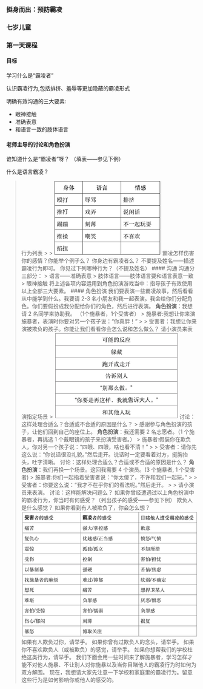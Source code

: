 ### 挺身而出：预防霸凌 

### 七岁儿童 

### 第一天课程 

#### 目标

学习什么是“霸凌者”

认识霸凌行为,包括排挤、羞辱等更加隐蔽的霸凌形式 

明确有效沟通的三大要素:

* 眼神接触
* 准确表意
* 和语言一致的肢体语言

#### 老师主导的讨论和角色扮演

谁知道什么是“霸凌者”呀？ （填表——参见下例）

什么是语言霸凌？ 


 > 行为列表 > > ![](/assets/QQ20160724-0.png) 霸凌怎样伤害你的感情？你能举个例子么？ 你身边有霸凌者么？ 不要提及姓名——描述霸凌行为即可。 你见过下列哪种行为？（不提及姓名） #### 沟通 沟通分三部分： > 语言——准确表意 > 肢体语言——肢体语言要和语言表意一致 > 眼神接触 将上述各项内容运用到角色扮演游戏当中：指导孩子有效使用以上全部三大要素。 #### 角色扮演 我们要表演一些霸凌故事，然后看看从中能学到什么。我要请 2-3 名小朋友和我一起表演。我会给你们分配角色。你们要假扮成我分配给你们的角色，然后进行表演。 **角色扮演**：我想请 2 名同学来协助我。 （1个施暴者，1个受害者） > 施暴者:我想让你来演施暴者，表演时你要对另一个孩子说：“你真胖！” > > 受害者：我想让你来演被欺负的孩子。你能让我们看看你会怎么说和怎么做么？ 请小演员来表演指定场景 > ![](/assets/QQ20160724-1.png) 讨论：这样处理合适么？合适或不合适的原因是什么？ > 感谢参与角色扮演的孩子，让他们回到自己的座位上。 **角色扮演**：我还需要 2 名志愿者。（1 个施暴者，再挑选 1 个戴眼镜的孩子来扮演受害者。） > 施暴者:假装你在欺负人，你对另一个孩子说：“四眼、四眼，啥也看不清！” > > 受害者：请你先这么说：“你说话很没礼貌。”然后走开。说话时一定要看着对方，挺胸抬头，吐字清晰。 讨论：这样处理合适么？合适或不合适的原因是什么？ **角色扮演**：我们再换一个场景。这回我需要 4 个演员。\(3 个施暴者, 1 个受害者\) > 施暴者:你们一起指着受害者说：“你太傻了，不许和我们一起玩。” > > 受害者：你要这么说：“我才不在乎你们的看法呢。”然后走开。 > > 请小演员来表演。 讨论：这样能解决问题么？ 如果你曾经遭遇过以上角色扮演中的霸凌行为，你当时有何感受？（列出孩子的感受——参见下例） 欺负人是什么感觉？ 如果你看到有人被欺负了，你会怎么想？ ![](/assets/QQ20160724-2.png) 如果有人欺负过你，请举手。 如果你曾有过欺负人的念头，请举手。 如果你不喜欢欺负人（或被欺负）的感觉，请举手。 如果你想帮我们的学校杜绝这类行为，请举手。 我们下面会用一些时间来了解施暴者，学习怎样才能不对他人施暴、不让别人对你施暴以及当你目睹他人的霸凌行为时如何为双方解围。 现在，我想请大家先注意一下学校和家庭里的霸凌行为。留意这些行为是如何影响你或他人的感受的。